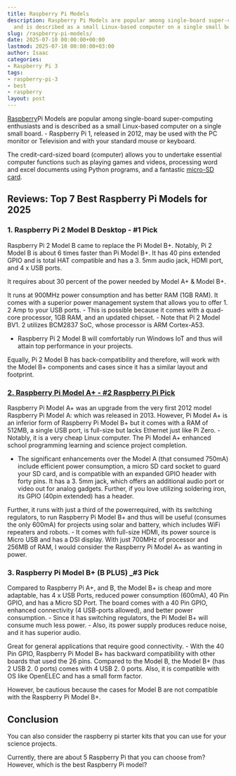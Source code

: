 ```yaml
---
title: Raspberry Pi Models
description: Raspberry Pi Models are popular among single-board super-computing enthusiasts
  and is described as a small Linux-based computer on a single small board. -...
slug: /raspberry-pi-models/
date: 2025-07-10 00:00:00+00:00
lastmod: 2025-07-10 00:00:00+03:00
author: Isaac
categories:
- Raspberry Pi 3
tags:
- raspberry-pi-3
- best
- raspberry
layout: post
---
```

[Raspberry](https://pestpolicy.com/best-raspberry-pi-3-starter-kits/)Pi Models are popular among single-board super-computing enthusiasts and is described as a small Linux-based computer on a single small board. - Raspberry Pi 1, released in 2012, may be used with the PC monitor or Television and with your standard mouse or keyboard.

The credit-card-sized board (computer) allows you to undertake essential computer functions such as playing games and videos, processing word and excel documents using Python programs, and a fantastic [micro-SD card](https://pestpolicy.com/[best](https://pestpolicy.com/best-pcie-wireless-card-for-gaming/)-sd-card-for-raspberry-pi-3/).

##  Reviews: Top 7 Best Raspberry Pi Models for 2025

###  **1. Raspberry Pi 2 Model B Desktop - #1 Pick**

Raspberry Pi 2 Model B came to replace the Pi Model B+. Notably, Pi 2 Model B is about 6 times faster than Pi Model B+. It has 40 pins extended GPIO and is total HAT compatible and has a 3. 5mm audio jack, HDMI port, and 4 x USB ports.

It requires about 30 percent of the power needed by Model A+ & Model B+.

It runs at 900MHz power consumption and has better RAM (1GB RAM). It comes with a superior power management system that allows you to offer 1. 2 Amp to your USB ports. - This is possible because it comes with a quad-core processor, 1GB RAM, and an updated chipset. - Note that Pi 2 Model BV1. 2 utilizes BCM2837 SoC, whose processor is ARM Cortex-A53.

- Raspberry Pi 2 Model B will comfortably run Windows IoT and thus will attain top performance in your projects.

Equally, Pi 2 Model B has back-compatibility and therefore, will work with the Model B+ components and cases since it has a similar layout and footprint.

###  [2. Raspberry Pi Model A+ - #2 Raspberry Pi Pick](https://www.amazon.com/dp/B00PEX05TO/?tag=p-policy-20)

Raspberry Pi Model A+ was an upgrade from the very first 2012 model Raspberry Pi Model A: which was released in 2013. However, Pi Model A+ is an inferior form of Raspberry Pi Model B+ but it comes with a RAM of 512MB, a single USB port, is full-size but lacks Ethernet just like Pi Zero. - Notably, it is a very cheap Linux computer. The Pi Model A+ enhanced school programming learning and science project completion.

- The significant enhancements over the Model A (that consumed 750mA) include efficient power consumption, a micro SD card socket to guard your SD card, and is compatible with an expanded GPIO header with forty pins. It has a 3. 5mm jack, which offers an additional audio port or video out for analog gadgets. Further, if you love utilizing soldering iron, its GPIO (40pin extended) has a header.

Further, it runs with just a third of the powerrequired, with its switching regulators, to run Raspberry Pi Model B+ and thus will be useful (consumes the only 600mA) for projects using solar and battery, which includes WiFi repeaters and robots. - It comes with full-size HDMI, its power source is Micro USB and has a DSI display. With just 700MHz of processor and 256MB of RAM, I would consider the Raspberry Pi Model A+ as wanting in power.

###  **3. Raspberry Pi Model B+ (B PLUS) _#3 Pick**

Compared to Raspberry Pi A+, and B, the Model B+ is cheap and more adaptable, has 4 x USB Ports, reduced power consumption (600mA), 40 Pin GPIO, and has a Micro SD Port. The board comes with a 40 Pin GPIO, enhanced connectivity (4 USB-ports allowed), and better power consumption. - Since it has switching regulators, the Pi Model B+ will consume much less power. - Also, its power supply produces reduce noise, and it has superior audio.

Great for general applications that require good connectivity. - With the 40 Pin GPIO, Raspberry Pi Model B+ has backward compatibility with other boards that used the 26 pins. Compared to the Model B, the Model B+ (has 2 USB 2. 0 ports) comes with 4 USB 2. 0 ports. Also, it is compatible with OS like OpenELEC and has a small form factor.

However, be cautious because the cases for Model B are not compatible with the Raspberry Pi Model B+.

##  Conclusion

You can also consider the raspberry pi starter kits that you can use for your science projects.

Currently, there are about 5 Raspberry Pi that you can choose from? However, which is the best Raspberry Pi model?